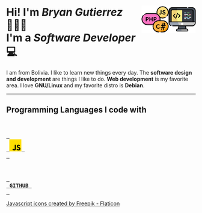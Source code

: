 <h1 align="left">
  <img src="icons/code.png" title="code" alt="computer image" align="right"  width="72"/>
  <img src="icons/coding-language.png" title="programming languages" alt="programming languages" align="right"  width="72"/>
  Hi! I'm <em>Bryan Gutierrez</em> 🙋🏻‍♂️<br/>
  I'm a <em>Software Developer</em> 💻
</h1>

I am from Bolivia. I like to learn new things every day. The **software design and development** are things I like to do. **Web development** is my favorite area. I love **GNU/Linux** and my favorite distro is **Debian**.

---

## Programming Languages I code with

<br>

[<kbd> <br> <img src="icons/js.png" title="JavaScript" alt="JavaScript logo" width="32"/> <br> </kbd>][Link]

<br>

[<kbd> <br> **GITHUB** <br> </kbd>][Link]

<!-------------------------------->
<!--------------Links------------->

[Link]: https://github.com/BryanGuti

<!-------------------------------->

<a href="https://www.flaticon.com/free-icons/javascript" title="javascript icons">Javascript icons created by Freepik - Flaticon</a>
